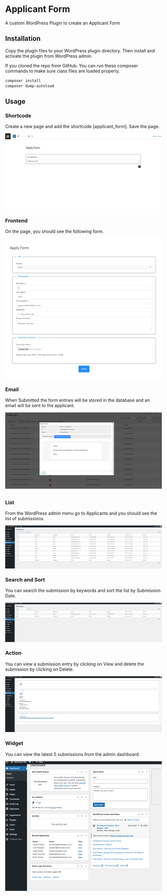 # Applicant Form 

A custom WordPress Plugin to create an Applicant Form

## Installation

Copy the plugin files to your WordPress plugin directory. Then install and activate the plugin from WordPress admin.

If you cloned the repo from GitHub. You can run these composer commands to make sure class files are loaded properly.
```bash
composer install
composer dump-autoload
```

## Usage

### Shortcode
Create a new page and add the shortcode [applicant_form]. Save the page.

![Shortcode](./src/Shortcode.png)

### Frontend

On the page, you should see the following form.
 
![Form](./src/Form.png)

### Email

When Submitted the form entries will be stored in the database and an email will be sent to the applicant.

![Email](./src/Email.png)

### List

From the WordPress admin menu go to Applicants and you should see the list of submissions.
 
![List](./src/List.png)

### Search and Sort

You can search the submission by keywords and sort the list by Submission Date.
 
![Search](./src/Search.png)

### Action

You can view a submission entry by clicking on View and delete the submission by clicking on Delete.
 
![Actions](./src/View.png)

### Widget

You can view the latest 5 submissions from the admin dashboard. 
 
![Widget](./src/Widget.png)


